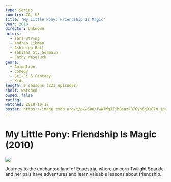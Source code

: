 ```yaml
---
type: Series
country: CA, US
title: "My Little Pony: Friendship Is Magic"
year: 2010
director: Unknown
actors:
  - Tara Strong
  - Andrea Libman
  - Ashleigh Ball
  - Tabitha St. Germain
  - Cathy Weseluck
genre:
  - Animation
  - Comedy
  - Sci-Fi & Fantasy
  - Kids
length: 9 seasons (221 episodes)
shelf: watched
owned: false
rating:
watched: 2019-10-12
poster: https://image.tmdb.org/t/p/w500/fwW7WgJIjhBsnzk87Gyh6g9187m.jpg
---
```


# My Little Pony: Friendship Is Magic (2010)

![](https://image.tmdb.org/t/p/w500/fwW7WgJIjhBsnzk87Gyh6g9187m.jpg)

Journey to the enchanted land of Equestria, where unicorn Twilight Sparkle and her pals have adventures and learn valuable lessons about friendship.